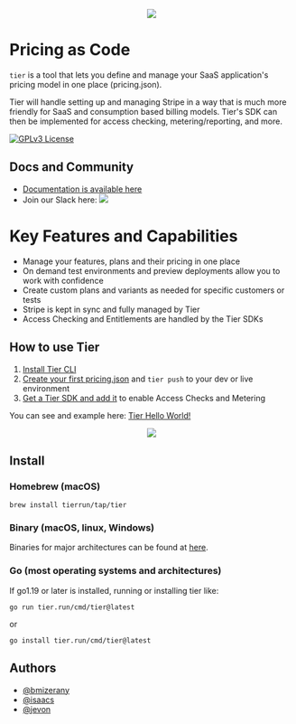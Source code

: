 <p align="center">
  <img src="https://uploads-ssl.webflow.com/61e0906dfb20ab2b1c79f6af/638e175ae356c54fe57a7579_IMG_8588.png" />
 </p>


# Pricing as Code

`tier` is a tool that lets you define and manage your SaaS application's pricing model in one place (pricing.json). 

Tier will handle setting up and managing Stripe in a way that is much more friendly for SaaS and consumption based billing models. Tier's SDK can then be implemented for access checking, metering/reporting, and more.

  [![GPLv3 License](https://img.shields.io/github/license/tierrun/tier?style=for-the-badge)](https://opensource.org/licenses/)



## Docs and Community
- [Documentation is available here](https://tier.run/docs)
- Join our Slack here: [<img src="https://img.shields.io/badge/Slack-4A154B?style=for-the-badge&logo=slack&logoColor=white" />](https://join.slack.com/t/tier-community/shared_invite/zt-1blotqjb9-wvkYMo8QkhaEWziprdjnIA)

# Key Features and Capabilities
- Manage your features, plans and their pricing in one place
- On demand test environments and preview deployments allow you to work with confidence
- Create custom plans and variants as needed for specific customers or tests
- Stripe is kept in sync and fully managed by Tier
- Access Checking and Entitlements are handled by the Tier SDKs 

## How to use Tier

1. [Install Tier CLI](#install)
2. [Create your first pricing.json](https://model.tier.run) and `tier push` to your dev or live environment
3. [Get a Tier SDK and add it](https://www.tier.run/docs/sdk/) to enable Access Checks and Metering

You can see and example here: [Tier Hello World!](https://blog.tier.run/tier-hello-world-demo)

<p align="center">
  <img src="https://uploads-ssl.webflow.com/61e0906dfb20ab2b1c79f6af/637c39698d3ba183d982e32a_Screenshot%202022-11-21%20at%2010.43.54%20PM.png">
</p>

## Install

### Homebrew (macOS)

```
brew install tierrun/tap/tier
```
### Binary (macOS, linux, Windows)

Binaries for major architectures can be found at [here](https://tier.run/releases).

### Go (most operating systems and architectures)

If go1.19 or later is installed, running or installing tier like:

```
go run tier.run/cmd/tier@latest
```

or

```
go install tier.run/cmd/tier@latest
```


## Authors

- [@bmizerany](https://www.github.com/bmizerany)
- [@isaacs](https://www.github.com/isaacs)
- [@jevon](https://www.github.com/jevon)


